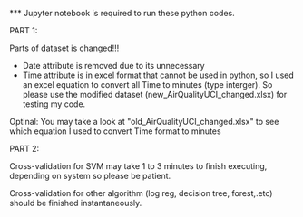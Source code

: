 *** Jupyter notebook is required to run these python codes.

PART 1:

Parts of dataset is changed!!!
 - Date attribute is removed due to its unnecessary
 - Time attribute is in excel format that cannot be used in python, so I used an excel equation
 to convert all Time to minutes (type interger). So please use the modified dataset (new_AirQualityUCI_changed.xlsx) for testing my code.

Optinal: You may take a look at "old_AirQualityUCI_changed.xlsx" to see which equation I used to convert Time format to minutes

PART 2:

Cross-validation for SVM may take 1 to 3 minutes to finish executing, depending on system so please be patient.

Cross-validation for other algorithm (log reg, decision tree, forest,.etc) should be finished instantaneously.
